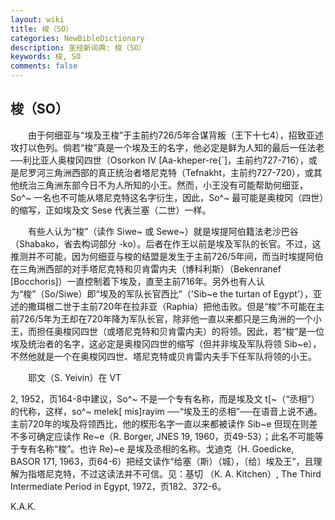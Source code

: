 ```yaml
---
layout: wiki
title: 梭（SO）
categories: NewBibleDictionary
description: 圣经新词典: 梭（SO）
keywords: 梭, SO
comments: false
---
```


## 梭（SO）

　　由于何细亚与“埃及王梭”于主前约726/5年合谋背叛（王下十七4），招致亚述攻打以色列。倘若“梭”真是一个埃及王的名字，他必定是鲜为人知的最后一任法老──利比亚人奥梭冈四世（Osorkon IV [Aa-kheper-re{`]，主前约727-716），或是尼罗河三角洲西部的真正统治者塔尼克特（Tefnakht，主前约727-720），或其他统治三角洲东部今日不为人所知的小王。然而，小王没有可能帮助何细亚，So^~ 一名也不可能从塔尼克特这名字衍生，因此，So^~ 最可能是奥梭冈（四世）的缩写，正如埃及文 Sese 代表兰塞（二世）一样。

　　有些人认为“梭”（读作 Siwe~ 或 Sewe~）就是埃提阿伯籍法老沙巴谷（Shabako，省去构词部分 -ko）。后者在作王以前是埃及军队的长官。不过，这推测并不可能，因为何细亚与梭的结盟是发生于主前726/5年间，而当时埃提阿伯在三角洲西部的对手塔尼克特和贝肯雷内夫（博科利斯）（Bekenranef [Bocchoris]）一直控制着下埃及，直至主前716年。另外也有人认为“梭”（So/Siwe）即“埃及的军队长官西比”（'Sib~e the turtan of Egypt'），亚述的撒珥根二世于主前720年在拉非亚（Raphia）把他击败。但是“梭”不可能在主前726/5年为王却在720年降为军队长官，除非他一直以来都只是三角洲的一个小王，而担任奥梭冈四世（或塔尼克特和贝肯雷内夫）的将领。因此，若“梭”是一位埃及统治者的名字，这必定是奥梭冈四世的缩写（但并非埃及军队将领 Sib~e），不然他就是一个在奥梭冈四世、塔尼克特或贝肯雷内夫手下任军队将领的小王。

　　耶文（S. Yeivin）在 VT

2, 1952，页164-8中建议，So^~ 不是一个专有名称，而是埃及文 t[~（“丞相”）的代称，这样，so^~ melek[ mis]rayim ──“埃及王的丞相”──在语音上说不通。主前720年的埃及将领西比，他的楔形名字一直以来都被读作 Sib~e 但现在则差不多可确定应读作 Re~e（R. Borger, JNES 19, 1960，页49-53）；此名不可能等于专有名称“梭”。也许 Re}~e 是埃及丞相的名称。戈迪克（H. Goedicke, BASOR 171, 1963，页64-6）把经文读作“给塞（斯）（城），〔给〕埃及王”，且理解为指塔尼克特，不过这读法并不可信。见：基切 （K. A. Kitchen）, The Third Intermediate Period in Egypt, 1972，页182、372-6。

K.A.K.








